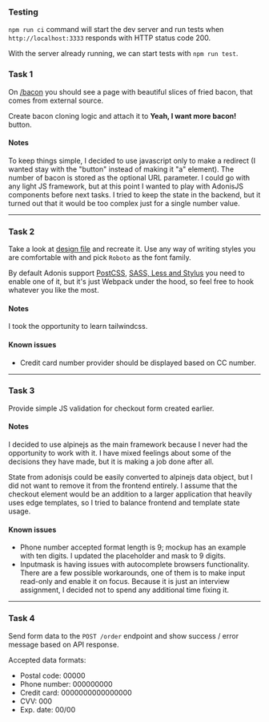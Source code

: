 ### Testing

`npm run ci` command will start the dev server and run tests when `http://localhost:3333` responds with HTTP status code 200.

With the server already running, we can start tests with `npm run test`.

### Task 1
On [/bacon](http://localhost:3333/bacon) you should see a page with beautiful slices of fried bacon, that comes from external source.

Create bacon cloning logic and attach it to **Yeah, I want more bacon!** button.

#### Notes
To keep things simple, I decided to use javascript only to make a redirect (I wanted stay with the "button" instead of making it "a" element). The number of bacon is stored as the optional URL parameter. I could go with any light JS framework, but at this point I wanted to play with AdonisJS components before next tasks. I tried to keep the state in the backend, but it turned out that it would be too complex just for a single number value.

---

### Task 2
Take a look at [design file](./design.png) and recreate it. Use any way of writing styles you are comfortable with and pick `Roboto` as the font family.

By default Adonis support [PostCSS](https://docs.adonisjs.com/guides/assets-manager#setup-postcss), [SASS, Less and Stylus](https://docs.adonisjs.com/guides/assets-manager#setup-sass-less-and-stylus) you need to enable one of it, but it's just Webpack under the hood, so feel free to hook whatever you like the most.

#### Notes
I took the opportunity to learn tailwindcss.

#### Known issues
- Credit card number provider should be displayed based on CC number.

---

### Task 3
Provide simple JS validation for checkout form created earlier.

#### Notes
I decided to use alpinejs as the main framework because I never had the opportunity to work with it. I have mixed feelings about some of the decisions they have made, but it is making a job done after all.

State from adonisjs could be easily converted to alpinejs data object, but I did not want to remove it from the frontend entirely. I assume that the checkout element would be an addition to a larger application that heavily uses edge templates, so I tried to balance frontend and template state usage.

#### Known issues
- Phone number accepted format length is 9; mockup has an example with ten digits. I updated the placeholder and mask to 9 digits.
- Inputmask is having issues with autocomplete browsers functionality. There are a few possible workarounds, one of them is to make input read-only and enable it on focus. Because it is just an interview assignment, I decided not to spend any additional time fixing it.

---

### Task 4
Send form data to the `POST /order` endpoint and show success / error message based on API response.

Accepted data formats:
* Postal code: 00000
* Phone number: 000000000
* Credit card: 0000000000000000
* CVV: 000
* Exp. date: 00/00

